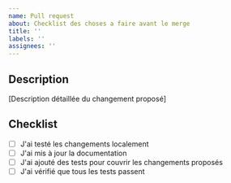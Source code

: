 ```yaml
---
name: Pull request
about: Checklist des choses a faire avant le merge
title: ''
labels: ''
assignees: ''
---
```


## Description

[Description détaillée du changement proposé]

## Checklist

- [ ] J'ai testé les changements localement
- [ ] J'ai mis à jour la documentation
- [ ] J'ai ajouté des tests pour couvrir les changements proposés
- [ ] J'ai vérifié que tous les tests passent